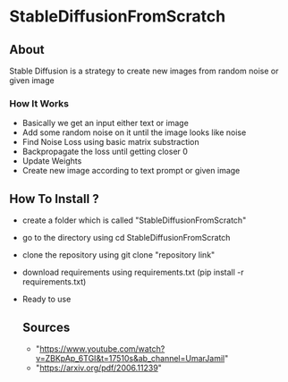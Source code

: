 # StableDiffusionFromScratch

## About 
Stable Diffusion is a strategy to create new images from random noise or given image

### How It Works
- Basically we get an input either text or image
- Add some random noise on it until the image looks like noise
- Find Noise Loss using basic matrix substraction
- Backpropagate the loss until getting closer 0
- Update Weights
- Create new image according to text prompt or given image

## How To Install ?
- create a folder which is called "StableDiffusionFromScratch"
- go to the directory using cd StableDiffusionFromScratch
- clone the repository using git clone "repository link"
- download requirements using requirements.txt (pip install -r requirements.txt)
- Ready to use

  ## Sources
  - "https://www.youtube.com/watch?v=ZBKpAp_6TGI&t=17510s&ab_channel=UmarJamil"
  - "https://arxiv.org/pdf/2006.11239"



  
